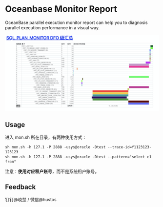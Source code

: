 # Oceanbase Monitor Report

OceanBase parallel execution monitor report can help you to diagnosis parallel execution performance in a visual way.

![perf example](___xiaochu_packages___/web/sample.png)

## Usage
进入 mon.sh 所在目录，有两种使用方式：

```
sh mon.sh -h 127.1 -P 2888 -usys@oracle -Dtest --trace-id=Y1123123-123123
sh mon.sh -h 127.1 -P 2888 -usys@oracle -Dtest --pattern="select c1 from"
```

注意：**使用对应租户账号**，而不是系统租户账号。


## Feedback

钉钉@晓楚 / 
微信@hustos
